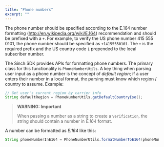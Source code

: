 ```yaml
---
title: "Phone numbers"
excerpt: ""
---
```

The phone number should be specified according to the E.164 number formatting (<http://en.wikipedia.org/wiki/E.164>) recommendation and should be prefixed with a `+`. For example, to verify the US phone number 415 555 0101, the phone number should be specified as `+14155550101`. The `+` is the required prefix and the US country code `1` prepended to the local subscriber number.

The Sinch SDK provides APIs for formatting phone numbers. The primary class for this functionality is `PhoneNumberUtils`. A key thing when parsing user input as a phone number is the concept of *default region*; if a user enters their number in a local format, the parsing must know which region / country to assume. Example:
```java
// Get user's current region by carrier info
String defaultRegion = PhoneNumberUtils.getDefaultCountryIso();
```




> **WARNING: Important**    
>
> When passing a number as a string to create a `Verification`, the string should contain a number in *E.164* format.

A number can be formatted as *E.164* like this:
```java
String phoneNumberInE164 = PhoneNumberUtils.formatNumberToE164(phoneNumberString, defaultRegion);
```


